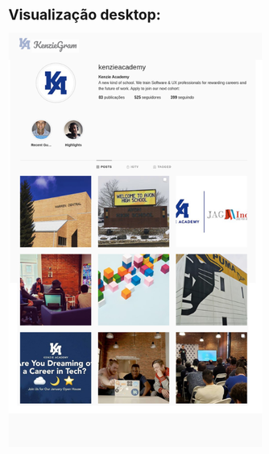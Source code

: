 # Visualização desktop:

![Exemplo Box](https://github.com/bryantorresribeiro/kenziegram/blob/main/img/kenziegramdesktop.png)

